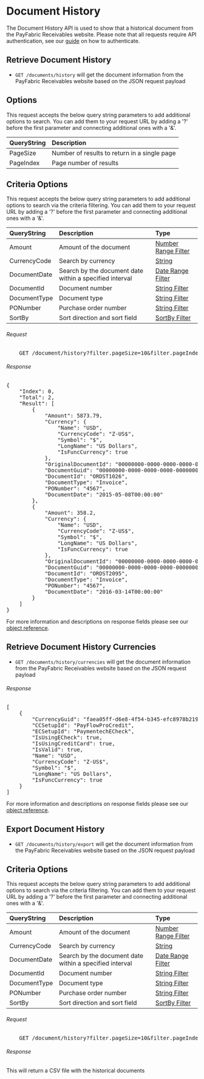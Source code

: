Document History
============

The Document History API is used to show that a historical document from the PayFabric Receivables website. Please note that all requests require API authentication, see our [guide](Token.md) on how to authenticate.

Retrieve Document History
--------------------

* `GET /documents/history` will get the document information from the PayFabric Receivables website based on the JSON request payload

Options
-------

This request accepts the below query string parameters to add additional options to search. You can add them to your request URL by adding a '?' before the first parameter and connecting additional ones with a '&'.

| QueryString | Description |
| :------------- | :------------- |
| PageSize | Number of results to return in a single page |
| PageIndex | Page number of results |

Criteria Options
-------

This request accepts the below query string parameters to add additional options to search via the criteria filtering. You can add them to your request URL by adding a '?' before the first parameter and connecting additional ones with a '&'.

| QueryString | Description | Type |
| :------------- | :------------- | :------------- | 
| Amount | Amount of the document | [Number Range Filter](../QueryFilter.md#number-range-filter) |
| CurrencyCode | Search by currency | [String](../QueryFilter.md#string) |
| DocumentDate | Search by the document date within a specified interval | [Date Range Filter](../QueryFilter.md#date-range-filter) |
| DocumentId | Document number | [String Filter](../QueryFilter.md#string-filter) |
| DocumentType | Document type | [String Filter](../QueryFilter.md#string-filter) |
| PONumber | Purchase order number | [String Filter](../QueryFilter.md#string-filter) |
| SortBy | Sort direction and sort field | [SortBy Filter](../QueryFilter.md#sortby-filter) |

###### Request
<pre>
	GET /document/history?filter.pageSize=10&filter.pageIndex=0&filter.criteria.DocumentDate.Min=2010-01-01
</pre>

###### Response
<pre>
{
    "Index": 0,
    "Total": 2,
    "Result": [
        {
            "Amount": 5873.79,
            "Currency": {
				"Name": "USD",
                "CurrencyCode": "Z-US$",
                "Symbol": "$",
                "LongName": "US Dollars",
                "IsFuncCurrency": true
            },
			"OriginalDocumentId": "00000000-0000-0000-0000-000000000000",
			"DocumentGuid": "00000000-0000-0000-0000-000000000000",
            "DocumentId": "ORDST1026",
            "DocumentType": "Invoice",
            "PONumber": "4567",
            "DocumentDate": "2015-05-08T00:00:00"
        },
        {
            "Amount": 358.2,
            "Currency": {
				"Name": "USD",
                "CurrencyCode": "Z-US$",
                "Symbol": "$",
                "LongName": "US Dollars",
                "IsFuncCurrency": true
            },
			"OriginalDocumentId": "00000000-0000-0000-0000-000000000001",
			"DocumentGuid": "00000000-0000-0000-0000-000000000001",
            "DocumentId": "ORDST2095",
            "DocumentType": "Invoice",
            "PONumber": "4567",
            "DocumentDate": "2016-03-14T00:00:00"
        }
    ]
}
</pre>

For more information and descriptions on response fields please see our [object reference](../../Objects/DocumentHistory.md#DocumentHistoryPagingResponse).


Retrieve Document History Currencies
--------------------

* `GET /documents/history/currencies` will get the document information from the PayFabric Receivables website based on the JSON request payload

###### Response
<pre>
[
	{
		"CurrencyGuid": "faea05ff-d6e8-4f54-b345-efc8978b2199",
		"CCSetupId": "PayFlowProCredit",
		"ECSetupId": "PaymentechECheck",
		"IsUsingECheck": true,
		"IsUsingCreditCard": true,
		"IsValid": true,
		"Name": "USD",
		"CurrencyCode": "Z-US$",
		"Symbol": "$",
		"LongName": "US Dollars",
		"IsFuncCurrency": true
	}
]
</pre>

For more information and descriptions on response fields please see our [object reference](../../Objects/Currency.md#CurrencyResponse).


Export Document History
--------------------

* `GET /documents/history/export` will get the document information from the PayFabric Receivables website based on the JSON request payload

Criteria Options
-------

This request accepts the below query string parameters to add additional options to search via the criteria filtering. You can add them to your request URL by adding a '?' before the first parameter and connecting additional ones with a '&'.

| QueryString | Description | Type |
| :------------- | :------------- | :------------- | 
| Amount | Amount of the document | [Number Range Filter](../QueryFilter.md#number-range-filter) |
| CurrencyCode | Search by currency | [String](../QueryFilter.md#string) |
| DocumentDate | Search by the document date within a specified interval | [Date Range Filter](../QueryFilter.md#date-range-filter) |
| DocumentId | Document number | [String Filter](../QueryFilter.md#string-filter) |
| DocumentType | Document type | [String Filter](../QueryFilter.md#string-filter) |
| PONumber | Purchase order number | [String Filter](../QueryFilter.md#string-filter) |
| SortBy | Sort direction and sort field | [SortBy Filter](../QueryFilter.md#sortby-filter) |

###### Request
<pre>
	GET /document/history?filter.pageSize=10&filter.pageIndex=0&filter.criteria.DocumentDate.Min=2010-01-01
</pre>

###### Response
This will return a CSV file with the historical documents